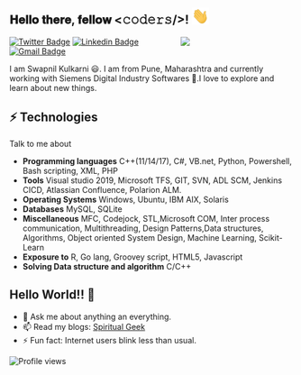 <h2> 𝐇𝐞𝐥𝐥𝐨 𝐭𝐡𝐞𝐫𝐞, 𝐟𝐞𝐥𝐥𝐨𝐰 <𝚌𝚘𝚍𝚎𝚛𝚜/>! <img src="https://raw.githubusercontent.com/ABSphreak/ABSphreak/master/gifs/Hi.gif" width="30px"></h2>

<img align='right' src='https://user-images.githubusercontent.com/5713670/87202985-820dcb80-c2b6-11ea-9f56-7ec461c497c3.gif' width='200"'>

[![Twitter Badge](https://img.shields.io/badge/-@swapnilkul-1ca0f1?style=flat-square&labelColor=1ca0f1&logo=twitter&logoColor=white&link=https://twitter.com/swapnilkul)](https://twitter.com/swapnilkul) [![Linkedin Badge](https://img.shields.io/badge/-swapnilkul-blue?style=flat-square&logo=Linkedin&logoColor=white&link=https://www.linkedin.com/in/swapnilkul/)](https://www.linkedin.com/in/swapnilkul/) 
[![Gmail Badge](https://img.shields.io/badge/-kulkarni.swapnil.v@gmail.com-c14438?style=flat-square&logo=Gmail&logoColor=white&link=mailto:kulkarni.swapnil.v@gmail.com)](mailto:kulkarni.swapnil.v@gmail.com)

I am Swapnil Kulkarni 😃. I am from Pune, Maharashtra and currently working with Siemens Digital Industry Softwares 🏫.I love to explore and learn about new things.

## ⚡ Technologies
Talk to me about
- **Programming languages** C++(11/14/17), C#, VB.net, Python, Powershell, Bash scripting, XML, PHP
- **Tools** Visual studio 2019, Microsoft TFS, GIT, SVN, ADL SCM, Jenkins CICD, Atlassian Confluence, Polarion ALM.
- **Operating Systems** Windows, Ubuntu, IBM AIX, Solaris
- **Databases** MySQL, SQLite
- **Miscellaneous** MFC, Codejock, STL,Microsoft COM, Inter process communication, Multithreading, Design Patterns,Data structures, Algorithms, Object oriented System Design, Machine Learning, Scikit-Learn
- **Exposure to** R, Go lang, Groovey script, HTML5, Javascript
- **Solving Data structure and algorithm** C/C++
## Hello World!! 🤔
- 💬 Ask me about anything an everything.
- 📫 Read my blogs: [Spiritual Geek](https://spiritual-geek.github.io/)
- ⚡ Fun fact: Internet users blink less than usual.

![Profile views](https://gpvc.arturio.dev/swapnilkul)
